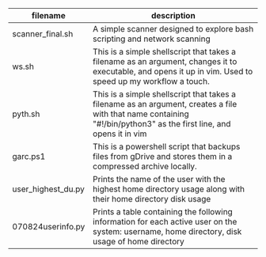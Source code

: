 |**filename**|**description**|
|---|---|
|scanner_final.sh|A simple scanner designed to explore bash scripting and network scanning|
|ws.sh|This is a simple shellscript that takes a filename as an argument, changes it to executable, and opens it up in vim. Used to speed up my workflow a touch.|
|pyth.sh|This is a simple shellscript that takes a filename as an argument, creates a file with that name containing "#!/bin/python3" as the first line, and opens it in vim|
|garc.ps1|This is a powershell script that backups files from gDrive and stores them in a compressed archive locally.|
|user_highest_du.py|Prints the name of the user with the highest home directory usage along with their home directory disk usage|
|070824userinfo.py|Prints a table containing the following information for each active user on the system: username, home directory, disk usage of home directory|
